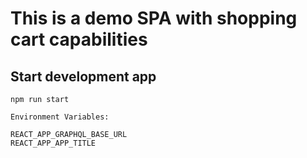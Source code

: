 # This is a demo SPA with shopping cart capabilities

## Start development app
```
npm run start
```

```
Environment Variables:

REACT_APP_GRAPHQL_BASE_URL
REACT_APP_APP_TITLE
```
